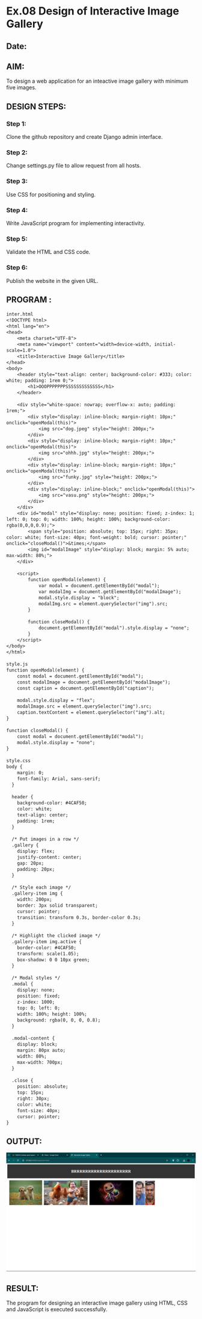 # Ex.08 Design of Interactive Image Gallery
## Date:

## AIM:
To design a web application for an inteactive image gallery with minimum five images.

## DESIGN STEPS:

### Step 1:
Clone the github repository and create Django admin interface.

### Step 2:
Change settings.py file to allow request from all hosts.

### Step 3:
Use CSS for positioning and styling.

### Step 4:
Write JavaScript program for implementing interactivity.

### Step 5:
Validate the HTML and CSS code.

### Step 6:
Publish the website in the given URL.

## PROGRAM :
```
inter.html
<!DOCTYPE html>
<html lang="en">
<head>
    <meta charset="UTF-8">
    <meta name="viewport" content="width=device-width, initial-scale=1.0">
    <title>Interactive Image Gallery</title>
</head>
<body>
    <header style="text-align: center; background-color: #333; color: white; padding: 1rem 0;">
        <h1>OOOPPPPPPPSSSSSSSSSSSSS</h1>
    </header>

    <div style="white-space: nowrap; overflow-x: auto; padding: 1rem;">
        <div style="display: inline-block; margin-right: 10px;" onclick="openModal(this)">
            <img src="dog.jpeg" style="height: 200px;">
        </div>
        <div style="display: inline-block; margin-right: 10px;" onclick="openModal(this)">
            <img src="ohhh.jpg" style="height: 200px;">
        </div>
        <div style="display: inline-block; margin-right: 10px;" onclick="openModal(this)">
            <img src="funky.jpg" style="height: 200px;">
        </div>
        <div style="display: inline-block;" onclick="openModal(this)">
            <img src="vasu.png" style="height: 200px;">
        </div>
    </div>
    <div id="modal" style="display: none; position: fixed; z-index: 1; left: 0; top: 0; width: 100%; height: 100%; background-color: rgba(0,0,0,0.9);">
        <span style="position: absolute; top: 15px; right: 35px; color: white; font-size: 40px; font-weight: bold; cursor: pointer;" onclick="closeModal()">&times;</span>
        <img id="modalImage" style="display: block; margin: 5% auto; max-width: 80%;">
    </div>

    <script>
        function openModal(element) {
            var modal = document.getElementById("modal");
            var modalImg = document.getElementById("modalImage");
            modal.style.display = "block";
            modalImg.src = element.querySelector("img").src;
        }

        function closeModal() {
            document.getElementById("modal").style.display = "none";
        }
    </script>
</body>
</html>

style.js
function openModal(element) {
    const modal = document.getElementById("modal");
    const modalImage = document.getElementById("modalImage");
    const caption = document.getElementById("caption");

    modal.style.display = "flex";
    modalImage.src = element.querySelector("img").src;
    caption.textContent = element.querySelector("img").alt;
}

function closeModal() {
    const modal = document.getElementById("modal");
    modal.style.display = "none";
}

style.css
body {
    margin: 0;
    font-family: Arial, sans-serif;
  }
  
  header {
    background-color: #4CAF50;
    color: white;
    text-align: center;
    padding: 1rem;
  }
  
  /* Put images in a row */
  .gallery {
    display: flex;
    justify-content: center;
    gap: 20px;
    padding: 20px;
  }
  
  /* Style each image */
  .gallery-item img {
    width: 200px;
    border: 3px solid transparent;
    cursor: pointer;
    transition: transform 0.3s, border-color 0.3s;
  }
  
  /* Highlight the clicked image */
  .gallery-item img.active {
    border-color: #4CAF50;
    transform: scale(1.05);
    box-shadow: 0 0 10px green;
  }
  
  /* Modal styles */
  .modal {
    display: none;
    position: fixed;
    z-index: 1000;
    top: 0; left: 0;
    width: 100%; height: 100%;
    background: rgba(0, 0, 0, 0.8);
  }
  
  .modal-content {
    display: block;
    margin: 80px auto;
    width: 80%;
    max-width: 700px;
  }
  
  .close {
    position: absolute;
    top: 15px;
    right: 30px;
    color: white;
    font-size: 40px;
    cursor: pointer;
}
```

## OUTPUT:

![alt text](image-1.png)

## RESULT:
The program for designing an interactive image gallery using HTML, CSS and JavaScript is executed successfully.